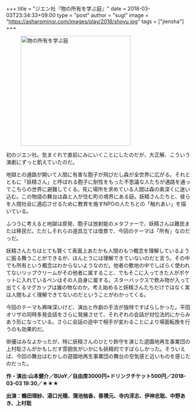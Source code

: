 +++
title = "ジエン社『物の所有を学ぶ庭』"
date = 2018-03-03T23:34:33+09:00
type = "post"
author = "sugi"
image = "https://asharpminor.com/images/play/2018/shoyu.jpg"
tags = ["jiensha"]
+++
<figure class="alignleft"><img src="/images/play/2018/shoyu.jpg" alt="物の所有を学ぶ庭" style="width: 300px !important;"></figure>

初のジエン社。気まぐれで直前にみにいくことにしたのだが、大正解、こういう演劇にずっと飢えていたのだ。

地獄との通路が開いて人間に有害な胞子が飛びだし森が全世界に広がる。それとともに「妖精さん」と呼ばれる胞子に耐性をもった不思議な人たちが通路を通ってこちらの世界に避難してくる。死に場所を求めている人間は森の奥深くに迷い込む。この物語の舞台は森と人が住む町の境界にある庭。妖精さんたちと、彼らを人間社会に適応させるために教育を施すNPOの人たちとの「触れあい」を描いている。

ふつうに考えると地獄は原発、胞子は放射能のメタファーで、妖精さんは難民または移民だ。ただしそれらの道具立ては借景で、今回のテーマは「所有」なのだっだ。

妖精さんたちはとても賢くて表面上あたかも人間のもつ概念を理解しているように振る舞うことができるが、ほんとうには理解できていないのだと言う。その中でも所有という概念はわからないようなのだ。他者の敷地の中でしばらく使われてないリップクリームがその他者に属すること、でもそこに入ってきた人がポケットに入れているペンはその人自身に属する。スターバックスで飲み物が入って出てくるマグカップは誰の物なのか。考え始めると妖精さんたちだけではなく実は人間もよく理解できてないのだということがわかってくる。

今回のテーマも興味深いけど、演出と作劇の手法が独特ですばらしかった。平田オリザの同時多発会話をさらに発展させて、それぞれの会話が対位法的にからみあう形になっている。さらに会話の途中で相手が変わることにより場面転換を行うのも効果的だ。

俳優はみなよかったが、特に妖精さんのひとり鈴守を演じた遊園地再生事業団の上村聡さんがかもしだす雰囲気がいかにも妖精的ですばらしかった。そういえば、今回の舞台はむかしの遊園地再生事業団の舞台の空気感と近いものを感じたのだった。

**作・演出:山本健介／BUoY／自由席3000円+ドリンクチケット500円／2018-03-03 19:30／★★★**

**出演：鶴田理紗、湯口光穂、蒲池柚香、善積元、寺内淳志、伊神忠聡、中野あき、上村聡**
